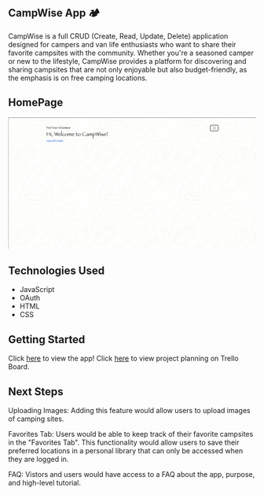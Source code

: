 ## CampWise App 🏕️
CampWise is a full CRUD (Create, Read, Update, Delete) application designed for campers and van life enthusiasts who want to share their favorite campsites with the community. Whether you're a seasoned camper or new to the lifestyle, CampWise provides a platform for discovering and sharing campsites that are not only enjoyable but also budget-friendly, as the emphasis is on free camping locations.

## HomePage 
![Screenshot of Landing Page](./images/Landing_pg.jpg)

## Technologies Used 
- JavaScript
- OAuth 
- HTML
- CSS

## Getting Started 
Click [here](https://campsite-app-1f55c47c44e7.herokuapp.com) to view the app!
Click [here](https://trello.com/invite/b/uzPKXO9F/ATTI93c5e16877e1b28b9c4c212afb174bd7A67E6C32/project-2-full-stack-crud-app) to view project planning on Trello Board.

## Next Steps 
Uploading Images: 
Adding this feature would allow users to upload images of camping sites. 

Favorites Tab: 
Users would be able to keep track of their favorite campsites in the "Favorites Tab". This functionality would allow users to save their preferred locations in a personal library that can only be accessed when they are logged in. 

FAQ: 
Vistors and users would have access to a FAQ about the app, purpose, and high-level tutorial.  